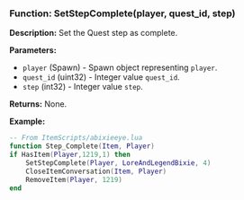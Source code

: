 ### Function: SetStepComplete(player, quest_id, step)

**Description:**
Set the Quest step as complete.

**Parameters:**
- `player` (Spawn) - Spawn object representing `player`.
- `quest_id` (uint32) - Integer value `quest_id`.
- `step` (int32) - Integer value `step`.

**Returns:** None.

**Example:**

```lua
-- From ItemScripts/abixieeye.lua
function Step_Complete(Item, Player)
if HasItem(Player,1219,1) then
    SetStepComplete(Player, LoreAndLegendBixie, 4)
    CloseItemConversation(Item, Player)
    RemoveItem(Player, 1219)
end
```
